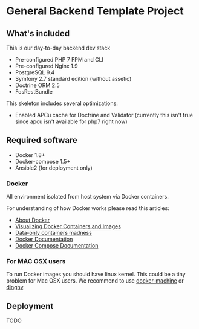 General Backend Template Project
===================================

## What's included

This is our day-to-day backend dev stack

 - Pre-configured PHP 7 FPM and CLI
 - Pre-configured Nginx 1.9
 - PostgreSQL 9.4
 - Symfony 2.7 standard edition (without assetic)
 - Doctrine ORM 2.5
 - FosRestBundle

This skeleton includes several optimizations:

 - Enabled APCu cache for Doctrine and Validator (currently this isn't true since apcu isn't available for php7 right now)

## Required software

 - Docker 1.8+
 - Docker-compose 1.5+
 - Ansible2 (for deployment only)

### Docker

All environment isolated from host system via Docker containers.

For understanding of how Docker works please read this articles:

 - [About Docker](http://www.wintellect.com/devcenter/paulballard/what-developers-need-to-know-about-docker)
 - [Visualizing Docker Containers and Images](http://merrigrove.blogspot.com.by/2015/10/visualizing-docker-containers-and-images.html)
 - [Data-only containers madness](http://container42.com/2014/11/18/data-only-container-madness/)
 - [Docker Documentation](https://docs.docker.com/engine/misc/)
 - [Docker Compose Documentation](https://docs.docker.com/compose/)

### For MAC OSX users

To run Docker images you should have linux kernel. This could be a tiny problem for Mac OSX users. We recommend to use [docker-machine](https://docs.docker.com/v1.8/installation/mac/) or [dinghy](https://github.com/codekitchen/dinghy).

## Deployment

TODO
